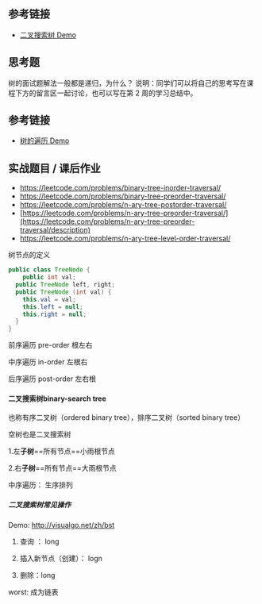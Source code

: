 ## 参考链接

- [二叉搜索树      Demo](https://visualgo.net/zh/bst)

## 思考题

树的面试题解法一般都是递归，为什么？
 说明：同学们可以将自己的思考写在课程下方的留言区一起讨论，也可以写在第 2 周的学习总结中。

## 参考链接

- [树的遍历      Demo](https://visualgo.net/zh/bst)

## 实战题目 / 课后作业

- https://leetcode.com/problems/binary-tree-inorder-traversal/
- https://leetcode.com/problems/binary-tree-preorder-traversal/
- https://leetcode.com/problems/n-ary-tree-postorder-traversal/
- [https://leetcode.com/problems/n-ary-tree-preorder-traversal/](https://leetcode.com/problems/n-ary-tree-preorder-traversal/description)
- https://leetcode.com/problems/n-ary-tree-level-order-traversal/

 

树节点的定义

```java
public class TreeNode {
	public int val;
  public TreeNode left, right;
  public TreeNode (int val) {
    this.val = val;
    this.left = null;
    this.right = null;
  }
}
```

 前序遍历 pre-order 根左右

中序遍历 in-order 左根右

后序遍历 post-order 左右根



#### 二叉搜索树binary-search tree

也称有序二叉树（ordered binary tree），排序二叉树（sorted binary tree）

空树也是二叉搜索树

1.左**子树**==所有节点==小雨根节点

2.右**子树**==所有节点==大雨根节点

中序遍历： 生序排列

#####   二叉搜索树常见操作

Demo: http://visualgo.net/zh/bst

1. 查询 ： long

2. 插入新节点（创建）： logn

3. 删除：long

worst: 成为链表